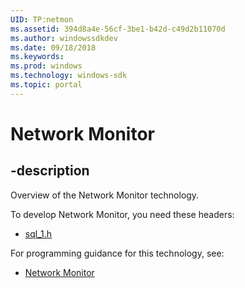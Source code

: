 ```yaml
---
UID: TP:netmon
ms.assetid: 394d8a4e-56cf-3be1-b42d-c49d2b11070d
ms.author: windowssdkdev
ms.date: 09/18/2018
ms.keywords: 
ms.prod: windows
ms.technology: windows-sdk
ms.topic: portal
---
```


# Network Monitor

## -description

Overview of the Network Monitor technology.

To develop Network Monitor, you need these headers:

 * [sql_1.h](../sql_1/index.md)

For programming guidance for this technology, see:
* [Network Monitor](/windows/desktop/netmon2)

